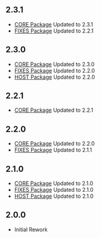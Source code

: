 ## 2.3.1
- [CORE Package](https://thunderstore.io/c/lethal-company/p/Georg9741/LethalVanillaPlusCORE/changelog/) Updated to 2.3.1
- [FIXES Package](https://thunderstore.io/c/lethal-company/p/Georg9741/LethalVanillaPlusFIXES/changelog/) Updated to 2.2.1

## 2.3.0
- [CORE Package](https://thunderstore.io/c/lethal-company/p/Georg9741/LethalVanillaPlusCORE/changelog/) Updated to 2.3.0
- [FIXES Package](https://thunderstore.io/c/lethal-company/p/Georg9741/LethalVanillaPlusFIXES/changelog/) Updated to 2.2.0
- [HOST Package](https://thunderstore.io/c/lethal-company/p/Georg9741/LethalVanillaPlusHOST/changelog/) Updated to 2.2.0

## 2.2.1
- [CORE Package](https://thunderstore.io/c/lethal-company/p/Georg9741/LethalVanillaPlusCORE/changelog/) Updated to 2.2.1

## 2.2.0
- [CORE Package](https://thunderstore.io/c/lethal-company/p/Georg9741/LethalVanillaPlusCORE/changelog/) Updated to 2.2.0
- [FIXES Package](https://thunderstore.io/c/lethal-company/p/Georg9741/LethalVanillaPlusFIXES/changelog/) Updated to 2.1.1

## 2.1.0
- [CORE Package](https://thunderstore.io/c/lethal-company/p/Georg9741/LethalVanillaPlusCORE/changelog/) Updated to 2.1.0
- [FIXES Package](https://thunderstore.io/c/lethal-company/p/Georg9741/LethalVanillaPlusFIXES/changelog/) Updated to 2.1.0
- [HOST Package](https://thunderstore.io/c/lethal-company/p/Georg9741/LethalVanillaPlusHOST/changelog/) Updated to 2.1.0

## 2.0.0
- Initial Rework